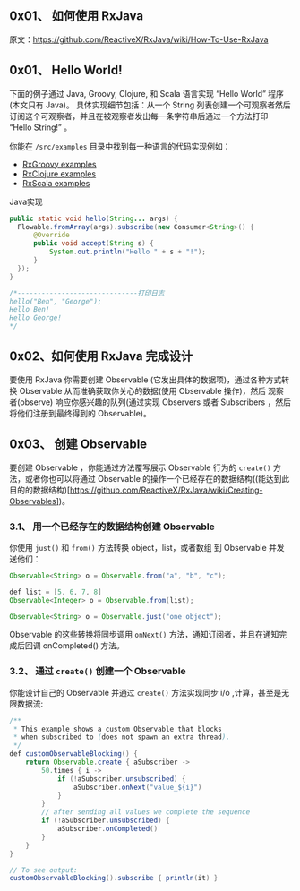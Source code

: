 ## 0x01、 如何使用 RxJava
原文：https://github.com/ReactiveX/RxJava/wiki/How-To-Use-RxJava

## 0x01、 Hello World!

下面的例子通过 Java, Groovy, Clojure, 和 Scala 语言实现 “Hello World” 程序(本文只有 Java)。
具体实现细节包括：从一个 String 列表创建一个可观察者然后订阅这个可观察者，并且在被观察者发出每一条字符串后通过一个方法打印 “Hello String!” 。

你能在 `/src/examples` 目录中找到每一种语言的代码实现例如：
- [RxGroovy examples](https://github.com/ReactiveX/RxGroovy/tree/1.x/src/examples/groovy/rx/lang/groovy/examples)
- [RxClojure examples](https://github.com/ReactiveX/RxClojure/tree/0.x/src/examples/clojure/rx/lang/clojure/examples)
- [RxScala examples](https://github.com/ReactiveX/RxScala/tree/0.x/examples/src/main/scala)

Java实现
```java
public static void hello(String... args) {
  Flowable.fromArray(args).subscribe(new Consumer<String>() {
      @Override
      public void accept(String s) {
          System.out.println("Hello " + s + "!");
      }
  });
}

/*------------------------------打印日志
hello("Ben", "George");
Hello Ben!
Hello George!
*/
```

## 0x02、如何使用 RxJava 完成设计
要使用 RxJava 你需要创建 Observable (它发出具体的数据项)，通过各种方式转换 Observable 从而准确获取你关心的数据(使用 Observable 操作)，然后 观察者(observe) 响应你感兴趣的队列(通过实现 Observers 或者 Subscribers ，然后将他们注册到最终得到的 Observable)。

## 0x03、 创建 Observable
要创建 Observable ，你能通过方法覆写展示 Observable 行为的 `create()` 方法，或者你也可以将通过 Observable 的操作一个已经存在的数据结构((能达到此目的的数据结构)[https://github.com/ReactiveX/RxJava/wiki/Creating-Observables])。

### 3.1、 用一个已经存在的数据结构创建 Observable
你使用 `just()` 和 `from()` 方法转换 object，list，或者数组 到 Observable 并发送他们：

```java
Observable<String> o = Observable.from("a", "b", "c");

def list = [5, 6, 7, 8]
Observable<Integer> o = Observable.from(list);

Observable<String> o = Observable.just("one object");
```

Observable 的这些转换将同步调用 `onNext()` 方法，通知订阅者，并且在通知完成后回调 onCompleted() 方法。

### 3.2、 通过 `create()` 创建一个 Observable
你能设计自己的 Observable 并通过 `create()` 方法实现同步 i/o ,计算，甚至是无限数据流:

```java
/**
 * This example shows a custom Observable that blocks 
 * when subscribed to (does not spawn an extra thread).
 */
def customObservableBlocking() {
    return Observable.create { aSubscriber ->
        50.times { i ->
            if (!aSubscriber.unsubscribed) {
                aSubscriber.onNext("value_${i}")
            }
        }
        // after sending all values we complete the sequence
        if (!aSubscriber.unsubscribed) {
            aSubscriber.onCompleted()
        }
    }
}

// To see output:
customObservableBlocking().subscribe { println(it) }
```
